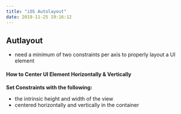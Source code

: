 ```yaml
---
title: "iOS Autolayout"
date: 2019-11-25 19:16:12
---
```


## Autlayout

- need a minimum of two constraints per axis to properly layout a UI element

#### How to Center UI Element Horizontally & Vertically

**Set Constraints with the following:**
- the intrinsic height and width of the view
- centered horizontally and vertically in the container
